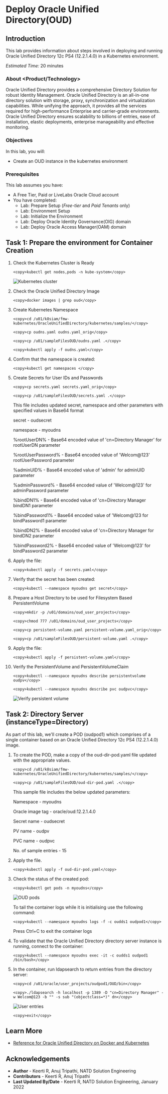 # Deploy Oracle Unified Directory(OUD)

## Introduction

This lab provides information about steps involved in deploying and running Oracle Unified Directory 12c PS4 (12.2.1.4.0) in a Kubernetes environment.

*Estimated Time:* 20 minutes

### About <Product/Technology>

Oracle Unified Directory provides a comprehensive Directory Solution for robust Identity Management. Oracle Unified Directory is an all-in-one directory solution with storage, proxy, synchronization and virtualization capabilities. While unifying the approach, it provides all the services required for high-performance Enterprise and carrier-grade environments. Oracle Unified Directory ensures scalability to billions of entries, ease of installation, elastic deployments, enterprise manageability and effective monitoring.

### Objectives

In this lab, you will:
* Create an OUD instance in the kubernetes environment

### Prerequisites
This lab assumes you have:
- A Free Tier, Paid or LiveLabs Oracle Cloud account
- You have completed:
    - Lab: Prepare Setup (*Free-tier* and *Paid Tenants* only)
    - Lab: Environment Setup
    - Lab: Initialize the Environment
    - Lab: Deploy Oracle Identity Governance(OIG) domain
    - Lab: Deploy Oracle Access Manager(OAM) domain

## Task 1: Prepare the environment for Container Creation

1. Check the Kubernetes Cluster is Ready

	```
	<copy>kubectl get nodes,pods -n kube-system</copy>
	```

	![Kubernetes cluster](images/1-kube.png)

2. Check the Oracle Unified Directory Image

	```
	<copy>docker images | grep oud</copy>
	```

3. Create Kubernetes Namespace

	```
	<copy>cd /u01/k8siam/fmw-kubernetes/OracleUnifiedDirectory/kubernetes/samples/</copy>
	```

	```
	<copy>cp oudns.yaml oudns.yaml_orig</copy>
	```

	```
	<copy>cp /u01/sampleFilesOUD/oudns.yaml .</copy>
	```

	```
	<copy>kubectl apply -f oudns.yaml</copy>
	```

4. Confirm that the namespace is created:

	```
	<copy>kubectl get namespaces </copy>
	```

5. Create Secrets for User IDs and Passwords

	```
	<copy>cp secrets.yaml secrets.yaml_orig</copy>
	```

	```
	<copy>cp /u01/sampleFilesOUD/secrets.yaml .</copy>
	```

	This file includes updated secret, namespace and other parameters with specified values in Base64 format

	secret - oudsecret

	namespace - myoudns

	%rootUserDN% - Base64 encoded value of 'cn=Directory Manager' for rootUserDN parameter

	%rootUserPassword% - Base64 encoded value of 'Welcom@123' rootUserPassword parameter

	%adminUID% - Base64 encoded value of 'admin' for adminUID parameter

	%adminPassword% - Base64 encoded value of 'Welcom@123' for adminPassword parameter

	%bindDN1% - Base64 encoded value of 'cn=Directory Manager bindDN1 parameter

	%bindPassword1% - Base64 encoded value of 'Welcom@123 for bindPassword1 parameter

	%bindDN2% - Base64 encoded value of 'cn=Directory Manager for bindDN2 parameter

	%bindPassword2% - Base64 encoded value of 'Welcom@123' for bindPassword2 parameter

6. Apply the file:

	```
	<copy>kubectl apply -f secrets.yaml</copy>
	```

7. Verify that the secret has been created:

	```
	<copy>kubectl --namespace myoudns get secret</copy>
	```

8. Prepare a Host Directory to be used for Filesystem Based PersistentVolume

	```
	<copy>mkdir -p /u01/domains/oud_user_projects</copy>
	```

	```
	<copy>chmod 777 /u01/domains/oud_user_projects</copy>
	```

	```
	<copy>cp persistent-volume.yaml persistent-volume.yaml_orig</copy>
	```

	```
	<copy>cp /u01/sampleFilesOUD/persistent-volume.yaml .</copy>
	```

9. Apply the file:

	```
	<copy>kubectl apply -f persistent-volume.yaml</copy>
	```

10. Verify the PersistentVolume and PersistentVolumeClaim

	```
	<copy>kubectl --namespace myoudns describe persistentvolume oudpv</copy>
	```

	```
	<copy>kubectl --namespace myoudns describe pvc oudpvc</copy>
	```

	![Verify persistent volume](images/2-pv.png)


## Task 2: Directory Server (instanceType=Directory)

As part of this lab, we'll create a POD (oudpod1) which comprises of a single container based on an Oracle Unified Directory 12c PS4 (12.2.1.4.0) image.

1. To create the POD, make a copy of the oud-dir-pod.yaml file updated with the appropriate values.

	```
	<copy>cd /u01/k8siam/fmw-kubernetes/OracleUnifiedDirectory/kubernetes/samples/</copy>
	```

	```
	<copy>cp /u01/sampleFilesOUD/oud-dir-pod.yaml .</copy>
	```

	This sample file includes the below updated parameters:

	Namespace - myoudns

	Oracle image tag - oracle/oud:12.2.1.4.0

	Secret name - oudsecret

	PV name - oudpv

	PVC name - oudpvc

	No. of sample entries - 15

2. Apply the file.

	```
	<copy>kubectl apply -f oud-dir-pod.yaml</copy>
	```

3. Check the status of the created pod:

	```
	<copy>kubectl get pods -n myoudns</copy>
	```

	![OUD pods](images/3-pods.png)


	To tail the container logs while it is initialising use the following command:

	```
	<copy>kubectl --namespace myoudns logs -f -c oudds1 oudpod1</copy>
	```

	Press Ctrl+C to exit the container logs

4. To validate that the Oracle Unified Directory directory server instance is running, connect to the container:

	```
	<copy>kubectl --namespace myoudns exec -it -c oudds1 oudpod1 /bin/bash</copy>
	```

5. In the container, run ldapsearch to return entries from the directory server:

	```
	<copy>cd /u01/oracle/user_projects/oudpod1/OUD/bin</copy>
	```

	```
	<copy>./ldapsearch -h localhost -p 1389 -D "cn=Directory Manager" -w Welcom@123 -b "" -s sub "(objectclass=*)" dn</copy>
	```

	![User entries](images/4-oud.png)


	```
	<copy>exit</copy>
	```

## Learn More

* [Reference for Oracle Unified Directory on Docker and Kubernetes](https://docs.oracle.com/en/middleware/idm/access-manager/12.2.1.4/oamkd/overview.html#GUID-38F207C8-E648-4A79-8205-942DAD5F674A)

## Acknowledgements
* **Author** - Keerti R, Anuj Tripathi, NATD Solution Engineering
* **Contributors** -  Keerti R, Anuj Tripathi
* **Last Updated By/Date** - Keerti R, NATD Solution Engineering, January 2022
